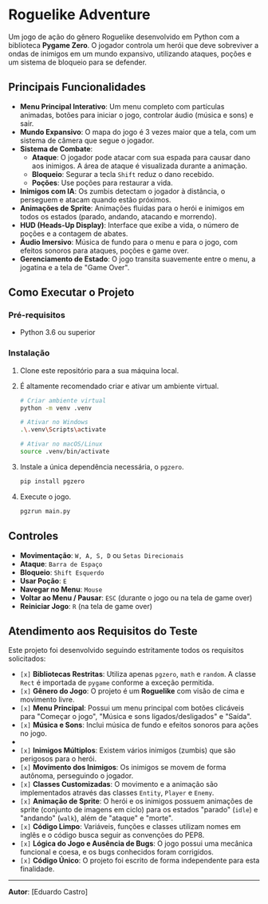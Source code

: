 # Roguelike Adventure

Um jogo de ação do gênero Roguelike desenvolvido em Python com a biblioteca **Pygame Zero**. O jogador controla um herói que deve sobreviver a ondas de inimigos em um mundo expansivo, utilizando ataques, poções e um sistema de bloqueio para se defender.

## Principais Funcionalidades

*   **Menu Principal Interativo**: Um menu completo com partículas animadas, botões para iniciar o jogo, controlar áudio (música e sons) e sair.
*   **Mundo Expansivo**: O mapa do jogo é 3 vezes maior que a tela, com um sistema de câmera que segue o jogador.
*   **Sistema de Combate**:
    *   **Ataque**: O jogador pode atacar com sua espada para causar dano aos inimigos. A área de ataque é visualizada durante a animação.
    *   **Bloqueio**: Segurar a tecla `Shift` reduz o dano recebido.
    *   **Poções**: Use poções para restaurar a vida.
*   **Inimigos com IA**: Os zumbis detectam o jogador à distância, o perseguem e atacam quando estão próximos.
*   **Animações de Sprite**: Animações fluidas para o herói e inimigos em todos os estados (parado, andando, atacando e morrendo).
*   **HUD (Heads-Up Display)**: Interface que exibe a vida, o número de poções e a contagem de abates.
*   **Áudio Imersivo**: Música de fundo para o menu e para o jogo, com efeitos sonoros para ataques, poções e game over.
*   **Gerenciamento de Estado**: O jogo transita suavemente entre o menu, a jogatina e a tela de "Game Over".

## Como Executar o Projeto

### Pré-requisitos
*   Python 3.6 ou superior

### Instalação
1.  Clone este repositório para a sua máquina local.

2.  É altamente recomendado criar e ativar um ambiente virtual.
    ```bash
    # Criar ambiente virtual
    python -m venv .venv

    # Ativar no Windows
    .\.venv\Scripts\activate

    # Ativar no macOS/Linux
    source .venv/bin/activate
    ```

3.  Instale a única dependência necessária, o `pgzero`.
    ```bash
    pip install pgzero
    ```

4.  Execute o jogo.
    ```bash
    pgzrun main.py
    ```

## Controles

*   **Movimentação**: `W, A, S, D` ou `Setas Direcionais`
*   **Ataque**: `Barra de Espaço`
*   **Bloqueio**: `Shift Esquerdo`
*   **Usar Poção**: `E`
*   **Navegar no Menu**: `Mouse`
*   **Voltar ao Menu / Pausar**: `ESC` (durante o jogo ou na tela de game over)
*   **Reiniciar Jogo**: `R` (na tela de game over)


## Atendimento aos Requisitos do Teste

Este projeto foi desenvolvido seguindo estritamente todos os requisitos solicitados:

-   `[x]` **Bibliotecas Restritas**: Utiliza apenas `pgzero`, `math` e `random`. A classe `Rect` é importada de `pygame` conforme a exceção permitida.
-   `[x]` **Gênero do Jogo**: O projeto é um **Roguelike** com visão de cima e movimento livre.
-   `[x]` **Menu Principal**: Possui um menu principal com botões clicáveis para "Começar o jogo", "Música e sons ligados/desligados" e "Saída".
-   `[x]` **Música e Sons**: Inclui música de fundo e efeitos sonoros para ações no jogo.
-
-   `[x]` **Inimigos Múltiplos**: Existem vários inimigos (zumbis) que são perigosos para o herói.
-   `[x]` **Movimento dos Inimigos**: Os inimigos se movem de forma autônoma, perseguindo o jogador.
-   `[x]` **Classes Customizadas**: O movimento e a animação são implementados através das classes `Entity`, `Player` e `Enemy`.
-   `[x]` **Animação de Sprite**: O herói e os inimigos possuem animações de sprite (conjunto de imagens em ciclo) para os estados "parado" (`idle`) e "andando" (`walk`), além de "ataque" e "morte".
-   `[x]` **Código Limpo**: Variáveis, funções e classes utilizam nomes em inglês e o código busca seguir as convenções do PEP8.
-   `[x]` **Lógica do Jogo e Ausência de Bugs**: O jogo possui uma mecânica funcional e coesa, e os bugs conhecidos foram corrigidos.
-   `[x]` **Código Único**: O projeto foi escrito de forma independente para esta finalidade.

---
**Autor**: [Eduardo Castro]
